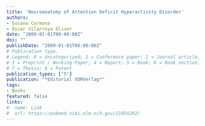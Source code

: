 ```yaml
---
title: 'Neuroanatomy of Attention Deficit Hyperactivity Disorder'
authors:
- Susana Carmona
- Óscar Vilarroya Oliver
date: "2009-01-01T00:00:00Z"
doi: ""
publishDate: "2009-01-01T00:00:00Z"
# Publication type.
# Legend: 0 = Uncategorized; 1 = Conference paper; 2 = Journal article;
# 3 = Preprint / Working Paper; 4 = Report; 5 = Book; 6 = Book section;
# 7 = Thesis; 8 = Patent
publication_types: ["5"]
publication: "*Editorial VDMVerlag*"
tags:
- Books
featured: false
links:
#- name: Link
#  url: https://pubmed.ncbi.nlm.nih.gov/21054282/
---
```

